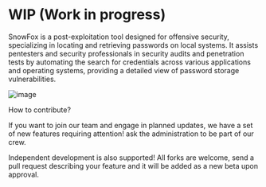 # WIP (Work in progress)

SnowFox is a post-exploitation tool designed for offensive security, specializing in locating and retrieving passwords on local systems. It assists pentesters and security professionals in security audits and penetration tests by automating the search for credentials across various applications and operating systems, providing a detailed view of password storage vulnerabilities.


![image](https://github.com/GabrielPrzybysz/snowfox/assets/45472156/d1261cf5-8312-49a9-83ba-5cf44605ac5b)

How to contribute?

If you want to join our team and engage in planned updates, we have a set of new features requiring attention! ask the administration to be part of our crew.

Independent development is also supported! All forks are welcome, send a pull request describing your feature and it will be added as a new beta upon approval.
